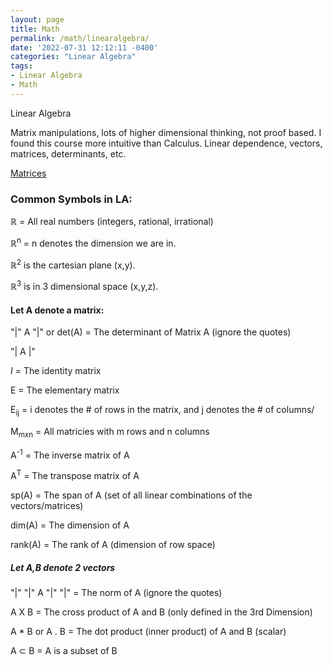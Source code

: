 ```yaml
---
layout: page
title: Math 
permalink: /math/linearalgebra/
date: '2022-07-31 12:12:11 -0400'
categories: "Linear Algebra"
tags:
- Linear Algebra
- Math
---
```


Linear Algebra 

Matrix manipulations, lots of higher dimensional thinking, not proof based. I found this course more intuitive than Calculus. Linear dependence, vectors, matrices, determinants, etc. 


[Matrices](https://github.com/avipars/CS-Resources/blob/main/math/linearalgebra/Matrices.xlsx)


### Common Symbols in LA:

ℝ = All real numbers (integers, rational, irrational)

ℝ<sup>n</sup> = n denotes the dimension we are in. 

ℝ<sup>2</sup> is the cartesian plane (x,y). 

ℝ<sup>3</sup> is in 3 dimensional space (x,y,z). 


#### Let A denote a matrix: 

"|" A "|"  or det(A) = The determinant of Matrix A (ignore the quotes)

"| A |" 

*I* = The identity matrix 

E = The elementary matrix

E<sub>ij</sub> = i denotes the # of rows in the matrix, and j denotes the # of columns/

M<sub>mxn</sub> = All matricies with m rows and n columns

A<sup>-1</sup> = The inverse matrix of A

A<sup>T</sup> = The transpose matrix of A

sp(A) = The span of A (set of all linear combinations of the vectors/matrices)

dim(A) = The dimension of A

rank(A) = The rank of A (dimension of row space)

##### Let A,B denote 2 vectors

"|" "|"  A "|" "|"  = The norm of A (ignore the quotes)

A X B  = The cross product of A and B (only defined in the 3rd Dimension)

A * B or A . B = The dot product (inner product) of A and B (scalar)

A ⊂ B  = A is a subset of B 
